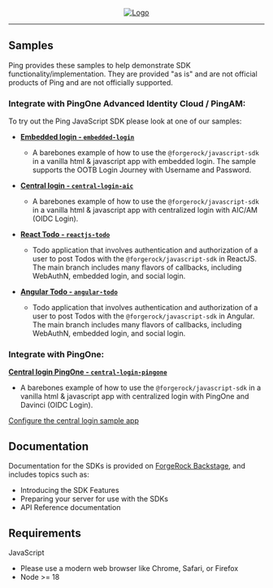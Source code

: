 <p align="center">
  <a href="https://github.com/ForgeRock/sdk-sample-apps">
    <img src="https://cdn.forgerock.com/logo/interim/Logo-PingIdentity-ForgeRock-Hor-FullColor.svg" alt="Logo">
  </a>
  <hr/>
</p>

## Samples

Ping provides these samples to help demonstrate SDK functionality/implementation. They are provided "as is" and are not official products of Ping and are not officially supported.

### Integrate with PingOne Advanced Identity Cloud / PingAM:

To try out the Ping JavaScript SDK please look at one of our samples:

- [**Embedded login - `embedded-login`**](./javascript/embedded-login/README.md)

  - A barebones example of how to use the `@forgerock/javascript-sdk` in a vanilla html & javascript app with embedded login. The sample supports the OOTB Login Journey with Username and Password.

- [**Central login - `central-login-aic`**](./javascript/central-login-aic/README.md)

  - A barebones example of how to use the `@forgerock/javascript-sdk` in a vanilla html & javascript app with centralized login with AIC/AM (OIDC Login). 

- [**React Todo - `reactjs-todo`**](./javascript/reactjs-todo/README.md)

  - Todo application that involves authentication and authorization of a user to post Todos with the `@forgerock/javascript-sdk` in ReactJS.
    The main branch includes many flavors of callbacks, including WebAuthN, embedded login, and social login.

- [**Angular Todo - `angular-todo`**](./javascript/angular-todo/README.md)
  
  - Todo application that involves authentication and authorization of a user to post Todos with the `@forgerock/javascript-sdk` in Angular.
    The main branch includes many flavors of callbacks, including WebAuthN, embedded login, and social login.


### Integrate with PingOne:

 [**Central login PingOne - `central-login-pingone`**](./javascript/central-login-pingone/README.md)

  - A barebones example of how to use the `@forgerock/javascript-sdk` in a vanilla html & javascript app with centralized login with PingOne and Davinci (OIDC Login). 
  
  [Configure the central login sample app](https://docs.pingidentity.com/sdks/latest/sdks/tutorials/javascript/pingone/03_configuring-sample-for-pingone-js.html)

## Documentation

Documentation for the SDKs is provided on [ForgeRock Backstage](https://docs.pingidentity.com/sdks/latest/index.html), and includes topics such as:

- Introducing the SDK Features
- Preparing your server for use with the SDKs
- API Reference documentation

## Requirements

JavaScript
- Please use a modern web browser like Chrome, Safari, or Firefox
- Node >= 18


